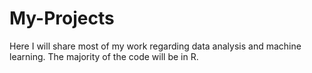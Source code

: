 # My-Projects
Here I will share most of my work regarding data analysis and machine learning. The majority of the code will be in R.
